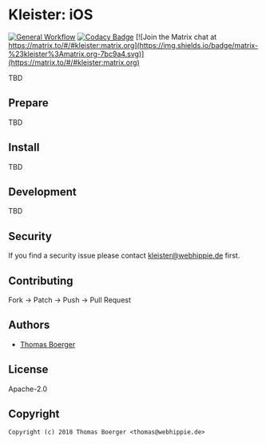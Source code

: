 # Kleister: iOS

[![General Workflow](https://github.com/kleister/kleister-ios/actions/workflows/general.yml/badge.svg)](https://github.com/kleister/kleister-ios/actions/workflows/general.yml) [![Codacy Badge](https://app.codacy.com/project/badge/Grade/fcbf5fcc2f834417a222b6cb2f02093e)](https://www.codacy.com/gh/kleister/kleister-ios/dashboard?utm_source=github.com&amp;utm_medium=referral&amp;utm_content=kleister/kleister-ios&amp;utm_campaign=Badge_Grade) [![Join the Matrix chat at https://matrix.to/#/#kleister:matrix.org](https://img.shields.io/badge/matrix-%23kleister%3Amatrix.org-7bc9a4.svg)](https://matrix.to/#/#kleister:matrix.org)

TBD

## Prepare

TBD

## Install

TBD

## Development

TBD

## Security

If you find a security issue please contact kleister@webhippie.de first.

## Contributing

Fork -> Patch -> Push -> Pull Request

## Authors

*   [Thomas Boerger](https://github.com/tboerger)

## License

Apache-2.0

## Copyright

```console
Copyright (c) 2018 Thomas Boerger <thomas@webhippie.de>
```
